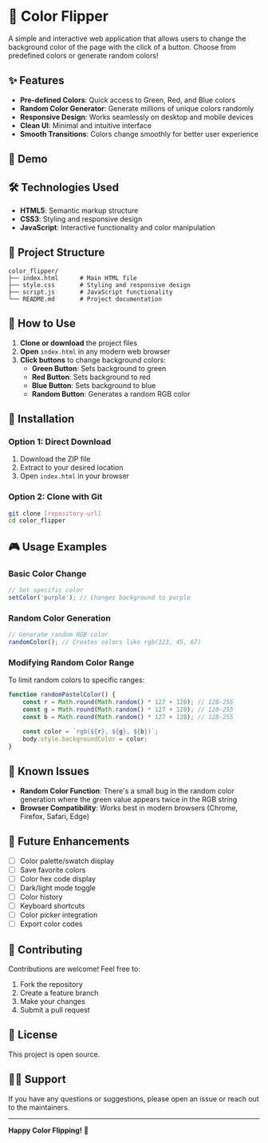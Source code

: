 # 🎨 Color Flipper

A simple and interactive web application that allows users to change the background color of the page with the click of a button. Choose from predefined colors or generate random colors!

## ✨ Features

- **Pre-defined Colors**: Quick access to Green, Red, and Blue colors
- **Random Color Generator**: Generate millions of unique colors randomly
- **Responsive Design**: Works seamlessly on desktop and mobile devices
- **Clean UI**: Minimal and intuitive interface
- **Smooth Transitions**: Colors change smoothly for better user experience

## 🚀 Demo


## 🛠️ Technologies Used

- **HTML5**: Semantic markup structure
- **CSS3**: Styling and responsive design
- **JavaScript**: Interactive functionality and color manipulation

## 📁 Project Structure

```
color_flipper/
├── index.html      # Main HTML file
├── style.css       # Styling and responsive design
├── script.js       # JavaScript functionality
└── README.md       # Project documentation
```

## 🎯 How to Use

1. **Clone or download** the project files
2. **Open** `index.html` in any modern web browser
3. **Click buttons** to change background colors:
   - **Green Button**: Sets background to green
   - **Red Button**: Sets background to red
   - **Blue Button**: Sets background to blue
   - **Random Button**: Generates a random RGB color

## 🔧 Installation

### Option 1: Direct Download
1. Download the ZIP file
2. Extract to your desired location
3. Open `index.html` in your browser

### Option 2: Clone with Git
```bash
git clone [repository-url]
cd color_flipper
```


## 🎮 Usage Examples

### Basic Color Change
```javascript
// Set specific color
setColor('purple'); // Changes background to purple
```

### Random Color Generation
```javascript
// Generate random RGB color
randomColor(); // Creates colors like rgb(123, 45, 67)
```


### Modifying Random Color Range
To limit random colors to specific ranges:

```javascript
function randomPastelColor() {
    const r = Math.round(Math.random() * 127 + 128); // 128-255
    const g = Math.round(Math.random() * 127 + 128); // 128-255
    const b = Math.round(Math.random() * 127 + 128); // 128-255
    
    const color = `rgb(${r}, ${g}, ${b})`;
    body.style.backgroundColor = color;
}
```

## 🐛 Known Issues

- **Random Color Function**: There's a small bug in the random color generation where the green value appears twice in the RGB string
- **Browser Compatibility**: Works best in modern browsers (Chrome, Firefox, Safari, Edge)

## 🔮 Future Enhancements

- [ ] Color palette/swatch display
- [ ] Save favorite colors
- [ ] Color hex code display
- [ ] Dark/light mode toggle
- [ ] Color history
- [ ] Keyboard shortcuts
- [ ] Color picker integration
- [ ] Export color codes

## 🤝 Contributing

Contributions are welcome! Feel free to:
1. Fork the repository
2. Create a feature branch
3. Make your changes
4. Submit a pull request

## 📄 License

This project is open source.

## 🙋‍♂️ Support

If you have any questions or suggestions, please open an issue or reach out to the maintainers.

---

**Happy Color Flipping!** 🌈
